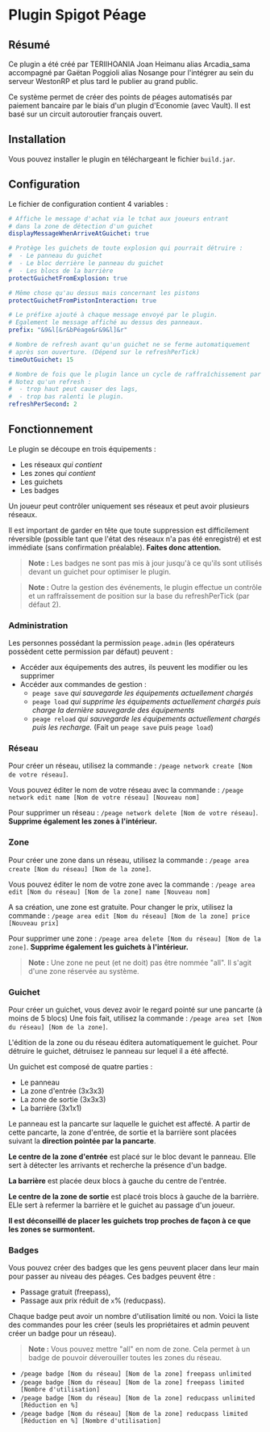 # Plugin Spigot Péage

## Résumé

Ce plugin a été créé par TERIIHOANIA Joan Heimanu alias Arcadia_sama accompagné
par Gaëtan Poggioli alias Nosange pour l'intégrer au sein du serveur WestonRP et
plus tard le publier au grand public.

Ce système permet de créer des points de péages automatisés par paiement bancaire
par le biais d'un plugin d'Economie (avec Vault). Il est basé
sur un circuit autoroutier français ouvert.

## Installation
Vous pouvez installer le plugin en téléchargeant le fichier `build.jar`.


## Configuration
Le fichier de configuration contient 4 variables :
```yaml
# Affiche le message d'achat via le tchat aux joueurs entrant
# dans la zone de détection d'un guichet
displayMessageWhenArriveAtGuichet: true

# Protège les guichets de toute explosion qui pourrait détruire :
#  - Le panneau du guichet
#  - Le bloc derrière le panneau du guichet
#  - Les blocs de la barrière
protectGuichetFromExplosion: true

# Même chose qu'au dessus mais concernant les pistons
protectGuichetFromPistonInteraction: true

# Le préfixe ajouté à chaque message envoyé par le plugin.
# Egalement le message affiché au dessus des panneaux.
prefix: "&9&l[&r&bPéage&r&9&l]&r"

# Nombre de refresh avant qu'un guichet ne se ferme automatiquement
# après son ouverture. (Dépend sur le refreshPerTick)
timeOutGuichet: 15

# Nombre de fois que le plugin lance un cycle de raffraîchissement par seconde.
# Notez qu'un refresh :
#  - trop haut peut causer des lags,
#  - trop bas ralenti le plugin.
refreshPerSecond: 2
```

## Fonctionnement

Le plugin se découpe en trois équipements :
 - Les réseaux *qui contient*
 - Les zones *qui contient*
 - Les guichets
 - Les badges

Un joueur peut contrôler uniquement ses réseaux et peut avoir plusieurs réseaux.

Il est important de garder en tête que toute suppression est difficilement
réversible (possible tant que l'état des réseaux n'a pas été enregistré)
et est immédiate (sans confirmation préalable).
**Faites donc attention.**

> **Note :** Les badges ne sont pas mis à jour jusqu'à ce qu'ils
sont utilisés devant un guichet pour optimiser le plugin.

> **Note :** Outre la gestion des événements, le plugin effectue un contrôle
et un raffraîssement de position sur la base du refreshPerTick (par défaut 2).

### Administration
Les personnes possédant la permission `peage.admin` (les opérateurs possèdent
cette permission par défaut) peuvent :
 - Accéder aux équipements des autres, ils peuvent les modifier ou les supprimer
 - Accéder aux commandes de gestion :
    - `peage save` *qui sauvegarde les équipements actuellement chargés*
    - `peage load` *qui supprime les équipements actuellement chargés puis charge la dernière sauvegarde des équipements*
    - `peage reload` *qui sauvegarde les équipements actuellement chargés puis les recharge.* (Fait un `peage save` puis `peage load`)

### Réseau
Pour créer un réseau, utilisez la commande :
`/peage network create [Nom de votre réseau]`.

Vous pouvez éditer le nom de votre réseau avec la commande :
`/peage network edit name [Nom de votre réseau] [Nouveau nom]`

Pour supprimer un réseau : `/peage network delete [Nom de votre réseau]`.
**Supprime également les zones à l'intérieur.**

### Zone
Pour créer une zone dans un réseau, utilisez la commande :
`/peage area create [Nom du réseau] [Nom de la zone]`.

Vous pouvez éditer le nom de votre zone avec la commande :
`/peage area edit [Nom du réseau] [Nom de la zone] name [Nouveau nom]`

A sa création, une zone est gratuite. Pour changer le prix, utilisez
la commande :
`/peage area edit [Nom du réseau] [Nom de la zone] price [Nouveau prix]`

Pour supprimer une zone : `/peage area delete [Nom du réseau] [Nom de la zone]`.
**Supprime également les guichets à l'intérieur.**

> **Note :** Une zone ne peut (et ne doit) pas être nommée "all". Il s'agit d'une
>zone réservée au système.


### Guichet
Pour créer un guichet, vous devez avoir le regard pointé sur une pancarte (à
moins de 5 blocs) Une fois fait, utilisez la commande :
`/peage area set [Nom du réseau] [Nom de la zone]`.

L'édition de la zone ou du réseau éditera automatiquement le guichet. Pour
détruire le guichet, détruisez le panneau sur lequel il a été affecté.

Un guichet est composé de quatre parties :
 - Le panneau
 - La zone d'entrée (3x3x3)
 - La zone de sortie (3x3x3)
 - La barrière (3x1x1)

Le panneau est la pancarte sur laquelle le guichet est affecté. A partir de
cette pancarte, la zone d'entrée, de sortie et la barrière sont placées
suivant la **direction pointée par la pancarte**.

**Le centre de la zone d'entrée** est placé sur le bloc devant le panneau.
Elle sert à détecter les arrivants et recherche la présence d'un badge.

**La barrière** est placée deux blocs à gauche du centre de l'entrée.

**Le centre de la zone de sortie** est placé trois blocs à gauche de la barrière.
ELle sert à refermer la barrière et le guichet au passage d'un joueur.

**Il est déconseillé de placer les guichets trop proches de façon à ce que
les zones se surmontent.**

### Badges
Vous pouvez créer des badges que les gens peuvent placer dans leur main
pour passer au niveau des péages. Ces badges peuvent être :
 - Passage gratuit (freepass),
 - Passage aux prix réduit de `x`% (reducpass).

Chaque badge peut avoir un nombre d'utilisation limité ou non.
Voici la liste des commandes pour les créer (seuls les propriétaires
et admin peuvent créer un badge pour un réseau).

> **Note :** Vous pouvez mettre "all" en nom de zone. Cela permet à un badge
>de pouvoir déverouiller toutes les zones du réseau.

 - `/peage badge [Nom du réseau] [Nom de la zone] freepass unlimited`
 - `/peage badge [Nom du réseau] [Nom de la zone] freepass limited [Nombre d'utilisation]`
 - `/peage badge [Nom du réseau] [Nom de la zone] reducpass unlimited [Réduction en %]`
 - `/peage badge [Nom du réseau] [Nom de la zone] reducpass limited [Réduction en %] [Nombre d'utilisation]`